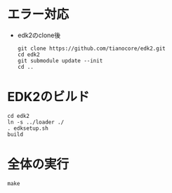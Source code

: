 # エラー対応
- edk2のclone後
    ```
    git clone https://github.com/tianocore/edk2.git
    cd edk2
    git submodule update --init
    cd ..
    ```
  
# EDK2のビルド
```
cd edk2
ln -s ../loader ./
. edksetup.sh
build
```

# 全体の実行
```
make
```

